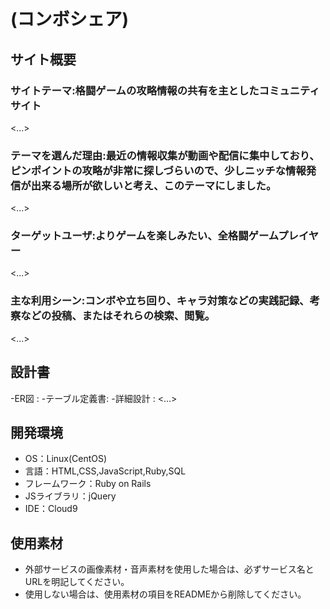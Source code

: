 # <ComboShare>(コンボシェア)

## サイト概要
### サイトテーマ:格闘ゲームの攻略情報の共有を主としたコミュニティサイト
<...>

### テーマを選んだ理由:最近の情報収集が動画や配信に集中しており、ピンポイントの攻略が非常に探しづらいので、少しニッチな情報発信が出来る場所が欲しいと考え、このテーマにしました。
<...>

### ターゲットユーザ:よりゲームを楽しみたい、全格闘ゲームプレイヤー
<...>

### 主な利用シーン:コンボや立ち回り、キャラ対策などの実践記録、考察などの投稿、またはそれらの検索、閲覧。
<...>

## 設計書
-ER図          :
-テーブル定義書:
-詳細設計      :
<...>

## 開発環境
- OS：Linux(CentOS)
- 言語：HTML,CSS,JavaScript,Ruby,SQL
- フレームワーク：Ruby on Rails
- JSライブラリ：jQuery
- IDE：Cloud9

## 使用素材
- 外部サービスの画像素材・音声素材を使用した場合は、必ずサービス名とURLを明記してください。
- 使用しない場合は、使用素材の項目をREADMEから削除してください。
